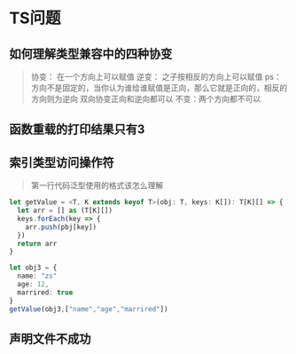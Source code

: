 # TS问题

## 如何理解类型兼容中的四种协变
> 协变： 在一个方向上可以赋值
> 逆变： 之子按相反的方向上可以赋值
ps： 方向不是固定的，当你认为谁给谁赋值是正向，那么它就是正向的，相反的方向则为逆向
> 双向协变正向和逆向都可以
> 不变：两个方向都不可以
## 函数重载的打印结果只有3

## 索引类型访问操作符
> 第一行代码泛型使用的格式该怎么理解
```ts
let getValue = <T, K extends keyof T>(obj: T, keys: K[]): T[K][] => {
  let arr = [] as (T[K][])
  keys.forEach(key => {
    arr.push(pbj[key])
  })
  return arr
}

let obj3 = {
  name: "zs"
  age: 12,
  marrired: true
}
getValue(obj3,["name","age","marrired"])
```

## 声明文件不成功